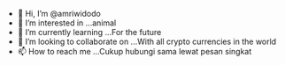 - 👋 Hi, I’m @amriwidodo
- 👀 I’m interested in ...animal
- 🌱 I’m currently learning ...For the future
- 💞️ I’m looking to collaborate on ...With all crypto currencies in the world
- 📫 How to reach me ...Cukup hubungi sama lewat pesan singkat

<!---
amriwidodo/amriwidodo is a ✨ special ✨ repository because its `README.md` (this file) appears on your GitHub profile.
You can click the Preview link to take a look at your changes.
--->
